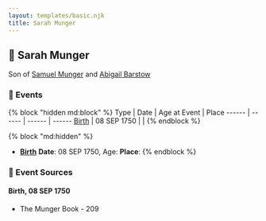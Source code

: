 ```yaml
---
layout: templates/basic.njk
title: Sarah Munger
---
```

## 🔵 Sarah Munger

Son of [Samuel Munger](/people/1/17676382) and [Abigail Barstow](/people/9/9488484)

### 📆 Events

{% block "hidden md:block" %}
Type | Date | Age at Event | Place
------ | ------ | ------ | ------
[Birth](#event-event-2) | 08 SEP 1750 |  |
{% endblock %}

{% block "md:hidden" %}
- **[Birth](#event-event-2)**
**Date**: 08 SEP 1750, Age:
**Place**:
{% endblock %}

### 📰 Event Sources

#### <a id="event-event-2"></a> Birth, 08 SEP 1750
* The Munger Book  - 209